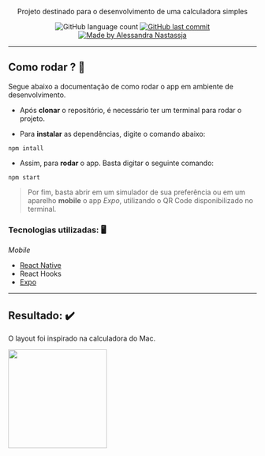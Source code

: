 <p align="center">Projeto destinado para o desenvolvimento de uma calculadora simples</p>

<p align="center">
  <img alt="GitHub language count" src="https://img.shields.io/github/repo-size/Alessandra-Nastassja/PROJECT-CALCULATOR?color=%2301bb92">
  <a href="https://github.com/Alessandra-Nastassja/PROJECT-CALCULATOR/commits/master">
    <img alt="GitHub last commit" src="https://img.shields.io/github/last-commit/Alessandra-Nastassja/PROJECT-CALCULATOR?color=%2301bb92">
  </a>
  <a href="https://www.linkedin.com/in/alessandra-nastassja/">
    <img alt="Made by Alessandra Nastassja" src="https://img.shields.io/badge/made%20by-AlessandraNastassja-%2301bb92">
  </a>
</p>

*****
## Como rodar ? 🚀

Segue abaixo a documentação de como rodar o app em ambiente de desenvolvimento.

* Após **clonar** o repositório, é necessário ter um terminal para rodar o projeto. 

* Para **instalar** as dependências, digite o comando abaixo:

```
npm intall
```

* Assim, para **rodar** o app. Basta digitar o seguinte comando:

```
npm start
```

> Por fim, basta abrir em um simulador de sua preferência ou em um aparelho **mobile** o app *Expo*, utilizando o QR Code disponibilizado no terminal.

### Tecnologias utilizadas: 🖥️

*Mobile*

* [React Native](https://reactnative.dev/)
* React Hooks
* [Expo](https://expo.io/)

*****
## Resultado: :heavy_check_mark:
O layout foi inspirado na calculadora do Mac.

<img src="https://user-images.githubusercontent.com/27302446/86191985-d2e72c80-bb1e-11ea-97f9-24329bbd8f10.gif" width="200px"></img>
